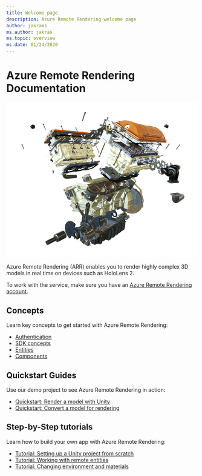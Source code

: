 ```yaml
---
title: Welcome page
description: Azure Remote Rendering welcome page
author: jakrams
ms.author: jakras
ms.topic: overview
ms.date: 01/24/2020
---
```


# Azure Remote Rendering Documentation

![Engine model rendered with Azure Remote Rendering](media/arr-engine.png)

Azure Remote Rendering (ARR) enables you to render highly complex 3D models in real time on devices such as HoloLens 2.

To work with the service, make sure you have an [Azure Remote Rendering account](how-tos/create-an-account.md).

## Concepts

Learn key concepts to get started with Azure Remote Rendering:

* [Authentication](how-tos/authentication.md)
* [SDK concepts](concepts/sdk-concepts.md)
* [Entities](concepts/entities.md)
* [Components](concepts/components.md)

## Quickstart Guides

Use our demo project to see Azure Remote Rendering in action:

* [Quickstart: Render a model with Unity](quickstarts/render-model.md)
* [Quickstart: Convert a model for rendering](quickstarts/convert-model.md)

## Step-by-Step tutorials

Learn how to build your own app with Azure Remote Rendering:

* [Tutorial: Setting up a Unity project from scratch](tutorials/unity/project-setup.md)
* [Tutorial: Working with remote entities](tutorials/unity/working-with-remote-entities.md)
* [Tutorial: Changing environment and materials](tutorials/unity/changing-environment-and-materials.md)
